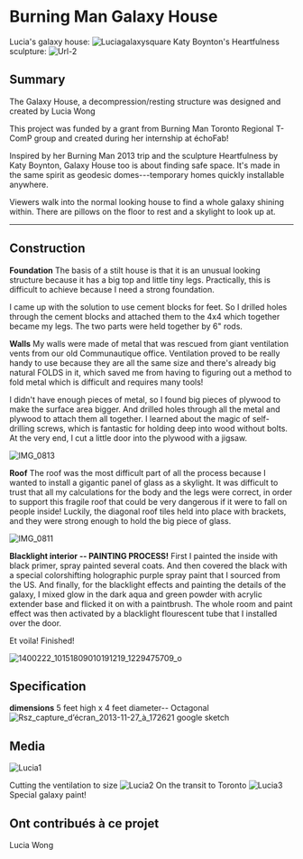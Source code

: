 # Burning Man Galaxy House

Lucia's galaxy house: ![Luciagalaxysquare](https://user-images.githubusercontent.com/65183668/84675609-c8c50b80-af2c-11ea-96ca-5cd032c09476.png)
Katy Boynton's Heartfulness sculpture: ![Url-2](https://user-images.githubusercontent.com/65183668/84675655-d9758180-af2c-11ea-8eba-7e1928c8a8b0.jpg)

## Summary
The Galaxy House, a decompression/resting structure was designed and created by Lucia Wong

This project was funded by a grant from Burning Man Toronto Regional T-ComP group and created during her internship at échoFab! 

Inspired by her Burning Man 2013 trip and the sculpture Heartfulness by Katy Boynton, Galaxy House too is about finding safe space. It's made in the same spirit as geodesic domes---temporary homes quickly installable anywhere. 

Viewers walk into the normal looking house to find a whole galaxy shining within. There are pillows on the floor to rest and a skylight to look up at. 

----

## Construction ##
**Foundation**
The basis of a stilt house is that it is an unusual looking structure because it has a big top and little tiny legs. Practically, this is difficult to achieve because I need a strong foundation. 

I came up with the solution to use cement blocks for feet. So I drilled holes through the cement blocks and attached them to the 4x4 which together became my legs. The two parts were held together by 6" rods. 

**Walls**
My walls were made of metal that was rescued from giant ventilation vents from our old Communautique office. Ventilation proved to be really handy to use because they are all the same size and there's already big natural FOLDS in it, which saved me from having to figuring out a method to fold metal which is difficult and requires many tools! 

I didn't have enough pieces of metal, so I found big pieces of plywood to make the surface area bigger. And drilled holes through all the metal and plywood to attach them all together. I learned about the magic of self-drilling screws, which is fantastic for holding deep into wood without bolts. At the very end, I cut a little door into the plywood with a jigsaw. 

 
![IMG_0813](https://user-images.githubusercontent.com/65183668/84675695-e5f9da00-af2c-11ea-8fc5-41e15f1e0d15.jpg)


**Roof**
The roof was the most difficult part of all the process because I wanted to install a gigantic panel of glass as a skylight. It was difficult to trust that all my calculations for the body and the legs were correct, in order to support this fragile roof that could be very dangerous if it were to fall on people inside! Luckily, the diagonal roof tiles held into place with brackets, and they were strong enough to hold the big piece of glass. 

 
![IMG_0811](https://user-images.githubusercontent.com/65183668/84675717-f01bd880-af2c-11ea-9ee3-e43a6860fabf.JPG)


**Blacklight interior -- PAINTING PROCESS!**
First I painted the inside with black primer, spray painted several coats. And then covered the black with a special colorshifting holographic purple spray paint that I sourced from the US. And finally, for the blacklight effects and painting the details of the galaxy, I mixed glow in the dark aqua and green powder with acrylic extender base and flicked it on with a paintbrush. The whole room and paint effect was then activated by a blacklight flourescent tube that I installed over the door. 

Et voila! Finished! 

 
![1400222_10151809010191219_1229475709_o](https://user-images.githubusercontent.com/65183668/84675774-ff028b00-af2c-11ea-89af-e56c82e7543c.jpg)



## Specification ##
**dimensions**
5 feet high x 4 feet diameter-- Octagonal 
![Rsz_capture_d’écran_2013-11-27_à_172621](https://user-images.githubusercontent.com/65183668/84675804-0b86e380-af2d-11ea-9fb8-20efbf70e88a.png)
google sketch

## Media ##
![Lucia1](https://user-images.githubusercontent.com/65183668/84675861-1e011d00-af2d-11ea-8745-73d3e9b71d47.png)

Cutting the ventilation to size
![Lucia2](https://user-images.githubusercontent.com/65183668/84675838-180b3c00-af2d-11ea-961a-3bf9e1ec2d02.png)
On the transit to Toronto
![Lucia3](https://user-images.githubusercontent.com/65183668/84675845-1a6d9600-af2d-11ea-97dd-341556bf47e5.png)
Special galaxy paint!


## Ont contribués à ce projet
Lucia Wong
